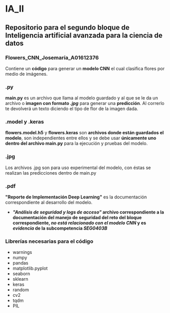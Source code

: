 # IA_II
## Repositorio para el segundo bloque de Inteligencia artificial avanzada para la ciencia de datos

### Flowers_CNN_Josemaría_A01612376
Contiene un **código** para generar un **modelo CNN** el cual clasifica flores por medio de imágenes. 

### .py
**main.py** es un archivo que llama al modelo guardado y al que se le da un archivo o **imagen con formato _.jpg_** para generar una **predicción**. Al correrlo te devolverá un texto diciendo el tipo de flor de la imagen dada.

### .model y .keras
**flowers.model.h5** y **flowers.keras** son **archivos donde están guardados el modelo**, son independientes entre ellos y se debe usar **únicamente uno dentro del archivo main.py** para la ejecución y pruebas del modelo.

### .jpg
Los archivos .jpg son para uso experimental del modelo, con éstas se realizan las predicciones dentro de main.py

### .pdf
**"Reporte de Implementación Deep Learning"** es la documentación correspondiente al desarrollo del modelo. 
- **_"Análisis de seguridad y logs de acceso"_ archivo correspondiente a la documentación del manejo de seguridad del reto del bloque correspondiente, _no está relacionado con el modelo CNN_ y es _evidencia_ de la subcompetencia _SEG0403B_**

### Librerías necesarias para el código
- warnings
- numpy
- pandas
- matplotlib.pyplot
- seaborn
- sklearn
- keras
- random
- cv2
- tqdm
- PIL
